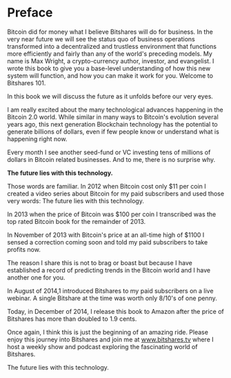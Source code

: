 Preface
=======

Bitcoin did for money what I believe Bitshares will do for business. In the very near future we will see the status quo of business operations transformed into a decentralized and trustless environment that functions more efficiently and fairly than any of the world's preceding models. My name is Max Wright, a crypto-currency author, investor, and evangelist. I wrote this book to give you a base-level understanding of how this new system will function, and how you can make it work for you. Welcome to Bitshares 101.

In this book we will discuss the future as it unfolds before our very eyes.

I am really excited about the many technological advances happening in the Bitcoin 2.0 world. While similar in many ways to Bitcoin's evolution several years ago, this next generation Blockchain technology has the potential to generate billions of dollars, even if few people know or understand what is happening right now.

Every month I see another seed-fund or VC investing tens of millions of dollars in Bitcoin related businesses. And to me, there is no surprise why.

**The future lies with this technology.**

Those words are familiar. In 2012 when Bitcoin cost only $11 per coin I created a video series about Bitcoin for my paid subscribers and used those very words: The future lies with this technology.

In 2013 when the price of Bitcoin was $100 per coin I transcribed was the top rated Bitcoin book for the remainder of 2013.

In November of 2013 with Bitcoin's price at an all-time high of $1100 I sensed a correction coming soon and told my paid subscribers to take profits now.

The reason I share this is not to brag or boast but because I have established a record of predicting trends in the Bitcoin world and I have another one for you.

In August of 2014,1 introduced Bitshares to my paid subscribers on a live webinar. A single Bitshare at the time was worth only 8/10's of one penny.

Today, in December of 2014, I release this book to Amazon after the price of Bitshares has more than doubled to 1.9 cents.

Once again, I think this is just the beginning of an amazing ride. Please enjoy this journey into Bitshares and join me at www.bitshares.tv where I host a weekly show and podcast exploring the fascinating world of Bitshares.

The future lies with this technology.
